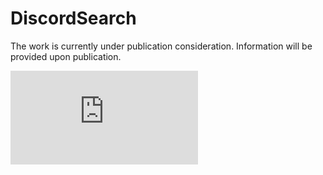 # DiscordSearch
The work is currently under publication consideration. Information will be provided upon publication.

![alt text](https://github.com/sutrisnohendri/DiscordSearch/blob/main/ExDiscord.pdf)
